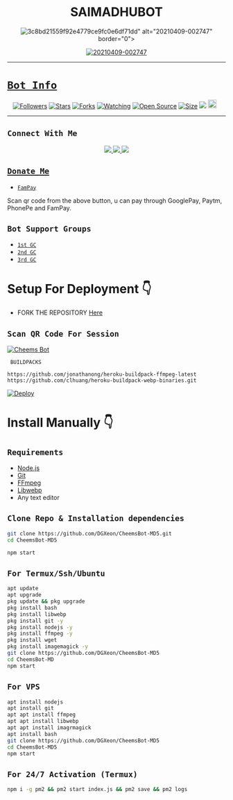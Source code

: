 

<h1 align="center">SAIMADHUBOT<br></h1>

<p align="center">
<img src="https://i.ibb.co/xLQ5BMc/3c8bd21559f92e4779ce9fc0e6df71dd.jpg" alt="3c8bd21559f92e4779ce9fc0e6df71dd" border="0">" alt="20210409-002747" border="0">
</p>
<p align="center">
<a href="https://github.com/saimadhu1729">
</p>

  
 <p align="center">
<img src="https://i.ibb.co/vdT551B/Whats-App-Image-2021-08-11-at-12-49-02-PM.jpg" alt="20210409-002747" border="0">
</p>
<p align="center">
<a href="https://github.com/saimadhu1729">
</p>
  
------

# ```Bot Info```
<p align="center">
<a href="https://github.com/DGXeon/followers"><img title="Followers" src="https://img.shields.io/github/followers/DGXeon?color=red&style=flat-square"></a>
<a href="https://github.com/DGXeon/CheemsBot-MD5/stargazers/"><img title="Stars" src="https://img.shields.io/github/stars/DGXeon/CheemsBot-MD5?color=blue&style=flat-square"></a>
<a href="https://github.com/DGXeon/CheemsBot-MD5/network/members"><img title="Forks" src="https://img.shields.io/github/forks/DGXeon/CheemsBot-MD5?color=red&style=flat-square"></a>
<a href="https://github.com/DGXeon/CheemsBot-MD5/watchers"><img title="Watching" src="https://img.shields.io/github/watchers/DGXeon/CheemsBot-MD5?label=Watchers&color=blue&style=flat-square"></a>
<a href="https://github.com/DGXeon/CheemsBot-MD5"><img title="Open Source" src="https://img.shields.io/badge/Author-Xeon%20Bot%20Inc.-red?v=103"></a>
<a href="https://github.com/DGXeon/CheemsBot-MD5/"><img title="Size" src="https://img.shields.io/github/repo-size/DGXeon/CheemsBot-MD5?style=flat-square&color=green"></a>
<a href="https://hits.seeyoufarm.com"><img src="https://hits.seeyoufarm.com/api/count/incr/badge.svg?url=https%3A%2F%2Fgithub.com%2FDGXeon%2FCheemsBot-MD5&count_bg=%2379C83D&title_bg=%23555555&icon=probot.svg&icon_color=%2300FF6D&title=hits&edge_flat=false"/></a>
<a href="https://github.com/DGXeon/CheemsBot-MD5/graphs/commit-activity"><img height="20" src="https://img.shields.io/badge/Maintained%3F-yes-green.svg"></a>&nbsp;&nbsp;
</p>
<p align='center'>
    </p>

-------

## ```Connect With Me```
<p align="center">
<a href="https://wa.me/916909137213"><img src="https://img.shields.io/badge/Contact Xeon-25D366?style=for-the-badge&logo=whatsapp&logoColor=white" />
<a href="https://chat.whatsapp.com/HYj9wu5Jrv6CROxyeQbHoS"><img src="https://img.shields.io/badge/Join Official GC-25D366?style=for-the-badge&logo=whatsapp&logoColor=white" />
<a href="https://youtube.com/channel/UCvAo9TZ0Pw9vrJ_0WYRyO3A"><img src="https://img.shields.io/badge/Subscribe Xeon-ff0000?style=for-the-badge&logo=youtube&logoColor=ff000000&link=https://www.youtube.com/c/BOTINDO" /><br>
</p>

## ```Donate Me```

- [`FamPay`](https://telegra.ph/file/8737b098fd5702daeb7e0.jpg)

<p align="left">
Scan qr code from the above button, u can pay through GooglePay, Paytm, PhonePe and FamPay.
</p>

## ```Bot Support Groups```

- [`1st GC`](https://chat.whatsapp.com/HYj9wu5Jrv6CROxyeQbHoS)
- [`2nd GC`](https://chat.whatsapp.com/LS1Xx3fSqg7FpSYSjKWhL5)
- [`3rd GC`](https://chat.whatsapp.com/EcycNbJFCVT5ZsG9xIGkqd)

# Setup For Deployment 👇

- FORK THE REPOSITORY [Here](https://github.com/DGXeon/CheemsBot-MD5/fork)

## `Scan QR Code For Session`
[![Cheems Bot](https://repl.it/badge/github/quiec/whatsasena)](https://replit.com/@DGXeon/Cheems-Bot-Multi-Device-Qr-Code-Generator?output%20only=1&lite=1#index.js)

 ` BUILDPACKS`

```
https://github.com/jonathanong/heroku-buildpack-ffmpeg-latest
https://github.com/clhuang/heroku-buildpack-webp-binaries.git
```

[![Deploy](https://www.herokucdn.com/deploy/button.svg)](https://heroku.com/deploy?template=https://github.com/DGXeon/CheemsBot-MD5/)

# Install Manually 👇
## `Requirements`
* [Node.js](https://nodejs.org/en/)
* [Git](https://git-scm.com/downloads)
* [FFmpeg](https://github.com/BtbN/FFmpeg-Builds/releases/download/autobuild-2020-12-08-13-03/ffmpeg-n4.3.1-26-gca55240b8c-win64-gpl-4.3.zip)
* [Libwebp](https://developers.google.com/speed/webp/download)
* Any text editor
## `Clone Repo & Installation dependencies`
```bash
git clone https://github.com/DGXeon/CheemsBot-MD5.git
cd CheemsBot-MD5

npm start
```
## `For Termux/Ssh/Ubuntu`
```bash
apt update
apt upgrade
pkg update && pkg upgrade
pkg install bash
pkg install libwebp
pkg install git -y
pkg install nodejs -y 
pkg install ffmpeg -y 
pkg install wget
pkg install imagemagick -y
git clone https://github.com/DGXeon/CheemsBot-MD5
cd CheemsBot-MD
npm start
```
## `For VPS`
```bash
apt install nodejs 
apt install git 
apt apt install ffmpeg 
apt apt install libwebp 
apt apt install imagrmagick
apt install bash
git clone https://github.com/DGXeon/CheemsBot-MD5
cd CheemsBot-MD5
npm start
```
## `For 24/7 Activation (Termux)`
```bash
npm i -g pm2 && pm2 start index.js && pm2 save && pm2 logs
```

